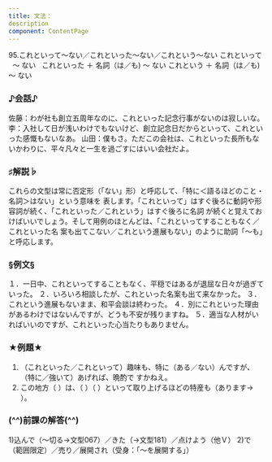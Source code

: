```yaml
---
title: 文法：
description
component: ContentPage
---
```



95.これといって～ない／これといった～ない／これという～ない
これといって   ～ ない  
これといった ＋ 名詞（は／も) ～ ない
これという ＋ 名詞（は／も) ～ ない
### ♪会話♪
佐藤：わが社も創立五周年なのに、これといった記念行事がないのは寂しいな。
李：入社して日が浅いわけでもないけど、創立記念日だからといって、これといった感慨もないなあ。
山田：僕もさ。ただこの会社は、これといった長所もないかわりに、平々凡々と一生を過ごすにはいい会社だよ。
### ♯解説♭
これらの文型は常に否定形（「ない」形）と呼応して、「特に＜語るほどのこと・名詞＞はない」という意味を 表します。「これといって」はすぐ後ろに動詞や形容詞が続く、「これといった／これという」はすぐ後ろに名詞 が続くと覚えておけばいいでしょう。そして用例のほとんどは、「これといってすることもなく／これといった名 案も出てこない／これという進展もない」のように助詞「～も」と呼応します。
### §例文§
１．一日中、これといってすることもなく、平穏ではあるが退屈な日々が過ぎていった。
２．いろいろ相談したが、これといった名案も出て来なかった。
３．これという進展もないまま、和平会談は終わった。
４．別にこれといった理由があるわけではないんですが、どうも不安が残りますね。
５．適当な人材がいればいいのですが、これといった心当たりもありません。
### ★例題★
1) （これといった／これといって）趣味も、特に（ある／ない）んですが、（特に／強いて）あげれば、晩酌で
すかねえ。    
2) この地方（ ）は、（ ）（ ）といって取り上げるほどの特産も（あります→ ）。
### (^^)前課の解答(^^)
1)込んで（～切る→文型067）／きた（→文型181）／点けよう（他Ｖ）
2)で（範囲限定）／売り／展開され（受身：「～を展開する」）
